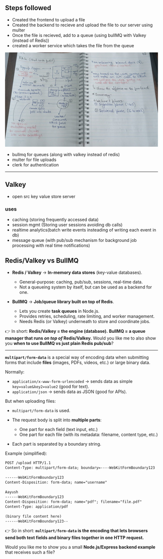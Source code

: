 ## Steps followed
- Created the frontend to upload a file
- Created the backend to recieve and upload the file to our server using multer
- Once the file is recieved, add to a queue (using bullMQ with Valkey (instead of Redis))
- created a worker service which takes the file from the queue


![alt text](photo_2025-08-29_10-54-28.jpg)
- bullmq for queues (along with valkey instead of redis)
- multer for file uploads
- clerk for authentication

---
## Valkey 
- open src key value store server
### uses
- caching (storing frequently accessed data)
- session mgmt (Storing user sessions avoiding db calls)
- realtime analytics(batch write events insteading of writing each event in db)
- message queue (with pub/sub mechanism for background job processing with real time notifications)

## Redis/Valkey vs BullMQ

* **Redis / Valkey** → **In-memory data stores** (key-value databases).

  * General-purpose: caching, pub/sub, sessions, real-time data.
  * Not a queueing system by itself, but can be used as a backend for one.

* **BullMQ** → **Job/queue library built on top of Redis**.

  * Lets you create **task queues** in Node.js.
  * Provides retries, scheduling, rate limiting, and worker management.
  * Needs Redis (or Valkey) underneath to store and coordinate jobs.

👉 In short:
**Redis/Valkey = the engine (database).**
**BullMQ = a queue manager that runs *on top of* Redis/Valkey.**
Would you like me to also show you **when to use BullMQ vs just plain Redis pub/sub**?

---
**`multipart/form-data`** is a special way of encoding data when submitting forms that include **files** (images, PDFs, videos, etc.) or large binary data.

Normally:

* `application/x-www-form-urlencoded` → sends data as simple `key=value&key2=value2` (good for text).
* `application/json` → sends data as JSON (good for APIs).

But when uploading files:

* `multipart/form-data` is used.
* The request body is split into **multiple parts**:

  * One part for each field (text input, etc.)
  * One part for each file (with its metadata: filename, content type, etc.)
* Each part is separated by a boundary string.

Example (simplified):

```
POST /upload HTTP/1.1
Content-Type: multipart/form-data; boundary=----WebKitFormBoundary123

------WebKitFormBoundary123
Content-Disposition: form-data; name="username"

Aayush
------WebKitFormBoundary123
Content-Disposition: form-data; name="pdf"; filename="file.pdf"
Content-Type: application/pdf

(binary file content here)
------WebKitFormBoundary123--
```

👉 So in short: **`multipart/form-data` is the encoding that lets browsers send both text fields and binary files together in one HTTP request.**

Would you like me to show you a small **Node.js/Express backend example** that receives such a file?
